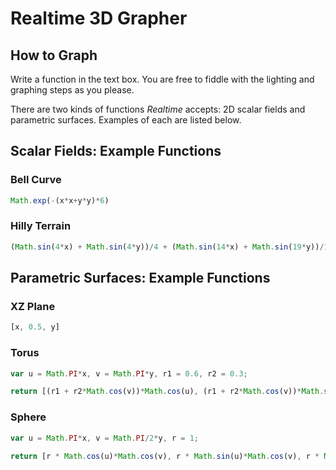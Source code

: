 # Realtime 3D Grapher

## How to Graph

Write a function in the text box. You are free to fiddle with the lighting and graphing steps as you please.

There are two kinds of functions *Realtime* accepts: 2D scalar fields and parametric surfaces. Examples of each are listed below.

## Scalar Fields: Example Functions

### Bell Curve

```javascript
Math.exp(-(x*x+y*y)*6)
```

### Hilly Terrain

```javascript
(Math.sin(4*x) + Math.sin(4*y))/4 + (Math.sin(14*x) + Math.sin(19*y))/19
```

## Parametric Surfaces: Example Functions

### XZ Plane

```javascript
[x, 0.5, y]
```

### Torus

```javascript
var u = Math.PI*x, v = Math.PI*y, r1 = 0.6, r2 = 0.3;

return [(r1 + r2*Math.cos(v))*Math.cos(u), (r1 + r2*Math.cos(v))*Math.sin(u), r2*Math.sin(v)];
```

### Sphere

```javascript
var u = Math.PI*x, v = Math.PI/2*y, r = 1;

return [r * Math.cos(u)*Math.cos(v), r * Math.sin(u)*Math.cos(v), r * Math.sin(v)];
```

